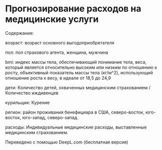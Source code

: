 # Прогнозирование расходов на медицинские услуги
Содержание:

  возраст: возраст основного выгодоприобретателя
  
  пол: пол страхового агента, женщина, мужчина
  
  bmi: индекс массы тела, обеспечивающий понимание тела, веса, который является относительно высоким или низким по отношению к росту,
  объективный показатель массы тела (кг/м^2), использующий отношение роста к весу, в идеале от 18,5 до 24,9
  
  дети: Количество детей, охваченных медицинским страхованием / Количество иждивенцев
  
  курильщик: Курение
  
  регион: район проживания бенефициара в США, северо-восток, юго-восток, юго-запад, северо-запад.
  
  расходы: Индивидуальные медицинские расходы, выставленные медицинским страхованием.
  
  Переведено с помощью DeepL.com (бесплатная версия)


